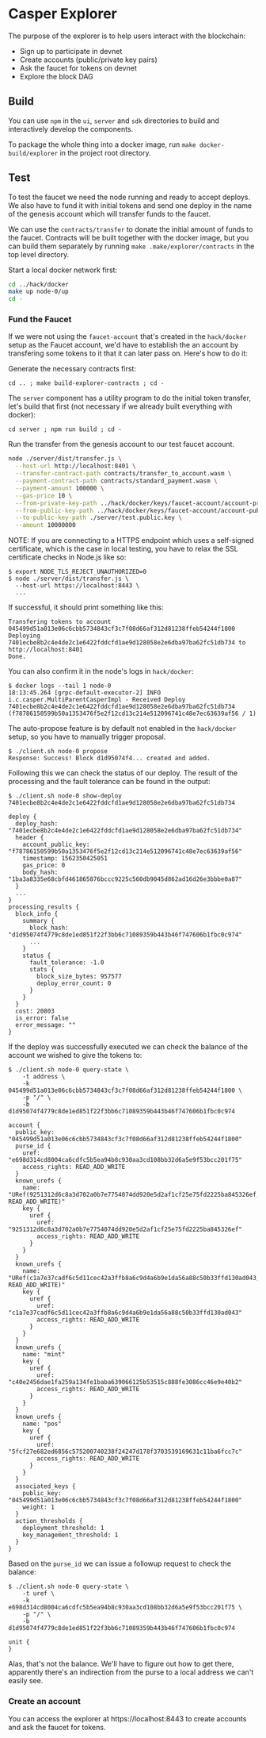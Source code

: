 # Casper Explorer

The purpose of the explorer is to help users interact with the blockchain:

- Sign up to participate in devnet
- Create accounts (public/private key pairs)
- Ask the faucet for tokens on devnet
- Explore the block DAG

## Build

You can use `npm` in the `ui`, `server` and `sdk` directories to build and interactively develop the components.

To package the whole thing into a docker image, run `make docker-build/explorer` in the project root directory.

## Test

To test the faucet we need the node running and ready to accept deploys.
We also have to fund it with initial tokens and send one deploy in the name of the genesis account which will transfer funds to the faucet.

We can use the `contracts/transfer` to donate the initial amount of funds to the faucet. Contracts will be built together with the docker image, but you can build them separately by running `make .make/explorer/contracts` in the top level directory.

Start a local docker network first:

```sh
cd ../hack/docker
make up node-0/up
cd -
```

### Fund the Faucet

If we were not using the `faucet-account` that's created in the `hack/docker` setup as the Faucet account,
we'd have to establish the an account by transfering some tokens to it that it can later pass on. Here's how to do it:

Generate the necessary contracts first:

```console
cd .. ; make build-explorer-contracts ; cd -
```

The `server` component has a utility program to do the initial token transfer, let's build that first (not necessary if we already built everything with docker):

```console
cd server ; npm run build ; cd -
```

Run the transfer from the genesis account to our test faucet account.

```sh
node ./server/dist/transfer.js \
  --host-url http://localhost:8401 \
  --transfer-contract-path contracts/transfer_to_account.wasm \
  --payment-contract-path contracts/standard_payment.wasm \
  --payment-amount 100000 \
  --gas-price 10 \
  --from-private-key-path ../hack/docker/keys/faucet-account/account-private.pem \
  --from-public-key-path ../hack/docker/keys/faucet-account/account-public.pem \
  --to-public-key-path ./server/test.public.key \
  --amount 10000000
```

NOTE: If you are connecting to a HTTPS endpoint which uses a self-signed certificate, which is the case in local testing, you have to relax the SSL certificate checks in Node.js like so:

```console
$ export NODE_TLS_REJECT_UNAUTHORIZED=0
$ node ./server/dist/transfer.js \
  --host-url https://localhost:8443 \
  ...
```

If successful, it should print something like this:

```console
Transfering tokens to account 045499d51a013e06c6cbb5734843cf3c7f08d66af312d81238ffeb54244f1800
Deploying 7401ecbe8b2c4e4de2c1e6422fddcfd1ae9d128058e2e6dba97ba62fc51db734 to http://localhost:8401
Done.
```

You can also confirm it in the node's logs in `hack/docker`:

```console
$ docker logs --tail 1 node-0
18:13:45.264 [grpc-default-executor-2] INFO  i.c.casper.MultiParentCasperImpl - Received Deploy 7401ecbe8b2c4e4de2c1e6422fddcfd1ae9d128058e2e6dba97ba62fc51db734 (f78786150599b50a1353476f5e2f12cd13c214e512096741c48e7ec63639af56 / 1)
```

The auto-propose feature is by default not enabled in the `hack/docker` setup,
so you have to manually trigger proposal.

```console
$ ./client.sh node-0 propose
Response: Success! Block d1d95074f4... created and added.
```

Following this we can check the status of our deploy. The result of the processing and the fault tolerance can be found in the output:

```console
$ ./client.sh node-0 show-deploy 7401ecbe8b2c4e4de2c1e6422fddcfd1ae9d128058e2e6dba97ba62fc51db734

deploy {
  deploy_hash: "7401ecbe8b2c4e4de2c1e6422fddcfd1ae9d128058e2e6dba97ba62fc51db734"
  header {
    account_public_key: "f78786150599b50a1353476f5e2f12cd13c214e512096741c48e7ec63639af56"
    timestamp: 1562350425051
    gas_price: 0
    body_hash: "1ba3a8335e68cbfd461865876bccc9225c560db9045d862ad16d26e3bbbe0a87"
  }
  ...
}
processing_results {
  block_info {
    summary {
      block_hash: "d1d95074f4779c8de1ed851f22f3bb6c71089359b443b46f747606b1fbc0c974"
      ...
    }
    status {
      fault_tolerance: -1.0
      stats {
        block_size_bytes: 957577
        deploy_error_count: 0
      }
    }
  }
  cost: 20803
  is_error: false
  error_message: ""
}
```

If the deploy was successfully executed we can check the balance of the account we wished to give the tokens to:

```console
$ ./client.sh node-0 query-state \
    -t address \
    -k 045499d51a013e06c6cbb5734843cf3c7f08d66af312d81238ffeb54244f1800 \
    -p "/" \
    -b d1d95074f4779c8de1ed851f22f3bb6c71089359b443b46f747606b1fbc0c974

account {
  public_key: "045499d51a013e06c6cbb5734843cf3c7f08d66af312d81238ffeb54244f1800"
  purse_id {
    uref: "e698d314cd8004ca6cdfc5b5ea94b8c930aa3cd108bb32d6a5e9f53bcc201f75"
    access_rights: READ_ADD_WRITE
  }
  known_urefs {
    name: "URef(9251312d6c8a3d702a0b7e7754074dd920e5d2af1cf25e75fd2225ba845326ef, READ_ADD_WRITE)"
    key {
      uref {
        uref: "9251312d6c8a3d702a0b7e7754074dd920e5d2af1cf25e75fd2225ba845326ef"
        access_rights: READ_ADD_WRITE
      }
    }
  }
  known_urefs {
    name: "URef(c1a7e37cadf6c5d11cec42a3ffb8a6c9d4a6b9e1da56a88c50b33ffd130ad043, READ_ADD_WRITE)"
    key {
      uref {
        uref: "c1a7e37cadf6c5d11cec42a3ffb8a6c9d4a6b9e1da56a88c50b33ffd130ad043"
        access_rights: READ_ADD_WRITE
      }
    }
  }
  known_urefs {
    name: "mint"
    key {
      uref {
        uref: "c40e2456dae1fa259a134fe1baba639066125b53515c888fe3086cc46e9e40b2"
        access_rights: READ_ADD_WRITE
      }
    }
  }
  known_urefs {
    name: "pos"
    key {
      uref {
        uref: "5fcf27e682ed6856c575200740238f24247d178f3703539169631c11ba6fcc7c"
        access_rights: READ_ADD_WRITE
      }
    }
  }
  associated_keys {
    public_key: "045499d51a013e06c6cbb5734843cf3c7f08d66af312d81238ffeb54244f1800"
    weight: 1
  }
  action_thresholds {
    deployment_threshold: 1
    key_management_threshold: 1
  }
}
```

Based on the `purse_id` we can issue a followup request to check the balance:

```console
$ ./client.sh node-0 query-state \
    -t uref \
    -k e698d314cd8004ca6cdfc5b5ea94b8c930aa3cd108bb32d6a5e9f53bcc201f75 \
    -p "/" \
    -b d1d95074f4779c8de1ed851f22f3bb6c71089359b443b46f747606b1fbc0c974

unit {
}
```

Alas, that's not the balance. We'll have to figure out how to get there,
apparently there's an indirection from the purse to a local address we
can't easily see.

### Create an account

You can access the explorer at https://localhost:8443 to create accounts
and ask the faucet for tokens.
